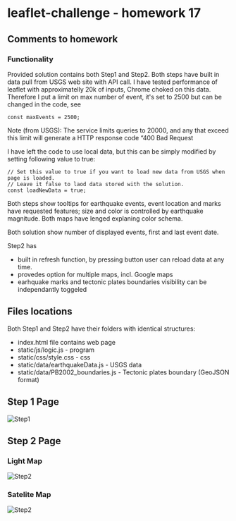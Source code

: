 # leaflet-challenge - homework  17

## Comments to homework

### Functionality

Provided solution contains both Step1 and Step2.
Both steps have built in data pull from USGS web site with API call.
I have tested performance of leaflet with approximatelly 20k of inputs, Chrome choked on this data.
Therefore I put a limit on max number of event, it's set to 2500 but can be changed in the code, see 
````
const maxEvents = 2500;
````

Note (from USGS): The service limits queries to 20000, and any that exceed this limit will generate a HTTP response code “400 Bad Request

I have left the code to use local data, but this can be simply modified by setting following value to true:
````
// Set this value to true if you want to load new data from USGS when page is loaded.
// Leave it false to laod data stored with the solution.
const loadNewData = true;
````
Both steps show tooltips for earthquake events, event location and marks have requested features;
size and color is controlled by earthquake magnitude.
Both maps have lenged explaning color schema.

Both solution show number of displayed events, first and last event date. 

Step2 has 
* built in refresh function, by pressing button user can reload data at any time.
* provedes option for multiple maps, incl. Google maps
* earhquake marks and tectonic plates boundaries visibility can be independantly toggeled

## Files locations
Both Step1 and Step2 have their folders with identical structures:
* index.html file contains web page
* static/js/logic.js - program
* static/css/style.css - css 
* static/data/earthquakeData.js - USGS data
* static/data/PB2002_boundaries.js - Tectonic plates boundary (GeoJSON format)

## Step 1 Page

![Step1](Step1.png)
 

## Step 2 Page

### Light Map

![Step2](Step2_Light.png)

### Satelite Map

![Step2](Step2_Satellite.png)

